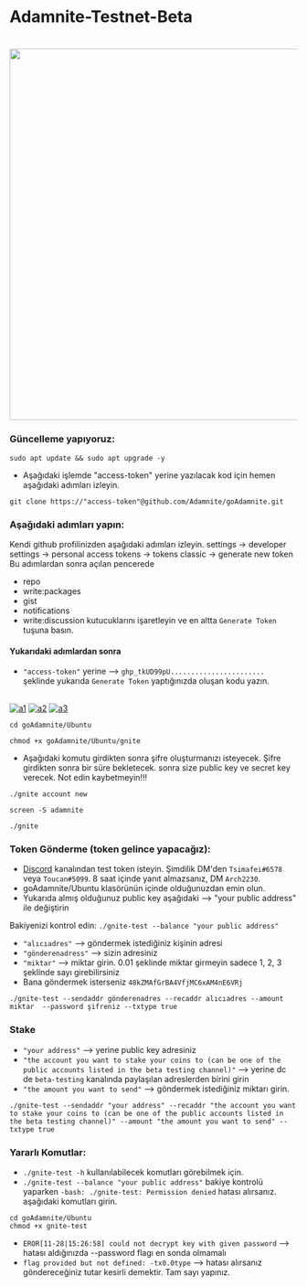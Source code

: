 # Adamnite-Testnet-Beta
<h1 align="center"> <img src="https://pbs.twimg.com/media/FgbLe38XoAE7ImO?format=png&name=large" width="650"></h1>

### Güncelleme yapıyoruz: 
```
sudo apt update && sudo apt upgrade -y
```
* Aşağıdaki işlemde "access-token" yerine yazılacak kod için hemen aşağıdaki adımları izleyin.
```
git clone https://"access-token"@github.com/Adamnite/goAdamnite.git
```
### Aşağıdaki adımları yapın:

Kendi github profilinizden aşağıdaki adımları izleyin.
settings -> developer settings -> personal access tokens -> tokens classic -> generate new token
Bu adımlardan sonra açılan pencerede 
 * repo
 * write:packages
 * gist
 * notifications
 * write:discussion
kutucuklarını işaretleyin ve en altta ``Generate Token`` tuşuna basın.
#### Yukarıdaki adımlardan sonra
 * ``"access-token"`` yerine --> ``ghp_tkUD99pU.......................`` şeklinde yukarıda ``Generate Token`` yaptığınızda oluşan kodu yazın.
 
</br>
<a href="https://imgbb.com/"><img src="https://i.ibb.co/560QzDh/a1.png" alt="a1" border="0"></a>
<a href="https://ibb.co/bRtPffZ"><img src="https://i.ibb.co/prqxmm8/a2.png" alt="a2" border="0"></a>
<a href="https://ibb.co/BzpGZ8Z"><img src="https://i.ibb.co/znMFRKR/a3.png" alt="a3" border="0"></a>
</br>

```
cd goAdamnite/Ubuntu
```

```
chmod +x goAdamnite/Ubuntu/gnite
```
* Aşağıdaki komutu girdikten sonra şifre oluşturmanızı isteyecek. Şifre girdikten sonra bir süre bekletecek. sonra size public key ve secret key verecek. Not edin kaybetmeyin!!!
```
./gnite account new
```

```
screen -S adamnite
```
```
./gnite
```


### Token Gönderme (token gelince yapacağız): 
* [Discord](https://discord.gg/adamnite-921093307533230111) kanalından test token isteyin. Şimdilik DM'den ``Tsimafei#6578`` veya ``Toucan#5099``. 8 saat içinde yanıt almazsanız, DM ``Arch2230``.
* goAdamnite/Ubuntu klasörünün içinde olduğunuzdan emin olun.
* Yukarıda almış olduğunuz public key aşağıdaki --> "your public address" ile değiştirin 

Bakiyenizi kontrol edin:  ``./gnite-test --balance "your public address"``
* ``"alıcıadres"`` --> göndermek istediğiniz kişinin adresi
* ``"gönderenadress"`` --> sizin adresiniz
* ``"miktar"`` --> miktar girin. 0.01 şeklinde miktar girmeyin sadece 1, 2, 3 şeklinde sayı girebilirsiniz
* Bana göndermek isterseniz ``48kZMAfGrBA4VfjMC6xAM4nE6VRj``

```
./gnite-test --sendaddr gönderenadres --recaddr alıcıadres --amount miktar  --password şifreniz --txtype true
```

### Stake
* ``"your address"`` --> yerine public key adresiniz
* ``"the account you want to stake your coins to (can be one of the public accounts listed in the beta testing channel)"`` --> yerine dc de ``beta-testing`` kanalında paylaşılan adreslerden birini girin
* ``"the amount you want to send"`` --> göndermek istediğiniz miktarı girin.
```
./gnite-test --sendaddr "your address" --recaddr "the account you want to stake your coins to (can be one of the public accounts listed in the beta testing channel)" --amount "the amount you want to send" --txtype true
```
### Yararlı Komutlar:

*  ``./gnite-test -h`` kullanılabilecek komutları görebilmek için.
* ``./gnite-test --balance "your public address"`` bakiye kontrolü yaparken ``-bash: ./gnite-test: Permission denied`` hatası alırsanız. aşağıdaki komutları girin.
```
cd goAdamnite/Ubuntu
chmod +x gnite-test
```
* ``EROR[11-28|15:26:58] could not decrypt key with given password`` --> hatası aldığınızda --password flagı en sonda olmamalı
* ``flag provided but not defined: -tx0.0type`` --> hatası alırsanız göndereceğiniz tutar kesirli demektir. Tam sayı yapınız.
